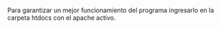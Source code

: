 Para garantizar un mejor funcionamiento del programa ingresarlo en la carpeta htdocs con el apache activo.
